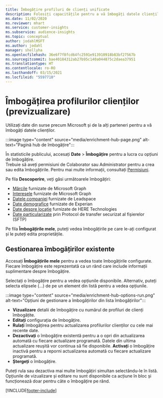 ```yaml
---
title: Îmbogățire profiluri de clienți unificate
description: Folosiți capacitățile pentru a vă îmbogăți datele clienților.
ms.date: 11/02/2020
ms.reviewer: mhart
ms.service: customer-insights
ms.subservice: audience-insights
ms.topic: conceptual
author: jodahlMSFT
ms.author: jodahl
manager: shellyha
ms.openlocfilehash: 36e6f7f8fcd64fc2591e913910918b83bf27567b
ms.sourcegitcommit: bae40184312ab27b95c140a044875c2daea37951
ms.translationtype: HT
ms.contentlocale: ro-RO
ms.lasthandoff: 03/15/2021
ms.locfileid: "5597710"
---
```

# <a name="enrichment-for-customer-profiles-preview"></a>Îmbogățirea profilurilor clienților (previzualizare)

Utilizați date din surse precum Microsoft și de la alți parteneri pentru a vă îmbogăți datele clienților.

:::image type="content" source="media/enrichment-hub-page.png" alt-text="Pagină hub de îmbogățire":::

În statisticile publicului, accesați **Date** > **Îmbogățire** pentru a lucra cu opțiuni de îmbogățire.    
Trebuie să aveți permisiuni de Colaborator sau Administrator pentru a crea sau edita îmbogățirile. Pentru mai multe informații, consultați [Permisiuni](permissions.md).

Pe fila **Descoperire**, veți găsi următoarele îmbogățiri:

- [Mărcile](enrichment-microsoft-graph.md) furnizate de Microsoft Graph
- [Interesele](enrichment-microsoft-graph.md) furnizate de Microsoft Graph
- [Datele companiei](enrichment-leadspace.md) furnizate de Leadspace
- [Date demografice](enrichment-experian.md) furnizate de Experian
- [Date despre locație](enrichment-here.md) furnizate de HERE Technologies
- [Date particularizate](enrichment-SFTP-custom-import.md) prin Protocol de transfer securizat al fișierelor (SFTP)

Pe fila **Îmbogățirile mele**, puteți vedea îmbogățirile pe care le-ați configurat și le puteți edita proprietățile.

## <a name="manage-existing-enrichments"></a>Gestionarea îmbogățirilor existente

Accesați **Îmbogățirile mele** pentru a vedea toate îmbogățirile configurate. Fiecare îmbogățire este reprezentată ca un rând care include informații suplimentare despre îmbogățire.

Selectați o îmbogățire pentru a vedea opțiunile disponibile. Alternativ, puteți selecta elipsele (...) de pe un element din listă pentru a vedea opțiunile.

:::image type="content" source="media/enrichment-hub-options-run.png" alt-text="Opțiuni de gestionare a îmbogățirilor din lista îmbogățirilor":::

- **Vizualizare** detalii de îmbogățire cu numărul de profiluri de clienți îmbogățite.
- **Editați** configurația de îmbogățire.
- **Rulați** îmbogățirea pentru actualizarea profilurilor clienților cu cele mai recente date.
- **Dezactivați** o îmbogățire existentă pentru a o opri din actualizarea automată cu fiecare actualizare programată. Datele din ultima actualizare reușită vor continua să fie disponibile. **Activați** o îmbogățire inactivă pentru a reporni actualizarea automată cu fiecare actualizare programată.
- **Ștergeți** o îmbogățire.

Puteți rula sau dezactiva mai multe îmbogățiri simultan selectându-le în listă. Opțiunile de vizualizare și editare nu sunt disponibile ca acțiune în bloc și funcționează doar pentru câte o îmbogățire pe rând.


[!INCLUDE[footer-include](../includes/footer-banner.md)]